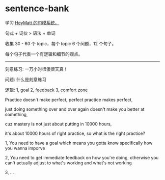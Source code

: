 # sentence-bank

学习 [HeyMatt 的句模系统。](https://www.bilibili.com/video/BV1Dz4y1D7qh/?spm_id_from=333.999.0.0&vd_source=8f82bc3a056f6b3b94a4ef229888c611)

句式 + 词伙 > 语法 + 单词

收集 30 - 60 个 topic，每个 topic 6 个问题，12 个句子。

每个句子代表一个有逻辑和细节的观点。

---

刻意练习: 一万小时很傻很天真！

问题: 什么是刻意练习

逻辑: 1, goal 2, feedback 3, comfort zone

Practice doesn't make perfect, perfect practice makes perfect, 

just doing something over and over again doesn't make you better at something, 

cuz mastery is not just about putting in 10000 hours, 

it's about 10000 hours of right practice, so what is the right practice?

1, You need to have a goal which means you gotta know specifically how you wanna imporve

2, You need to get immediate feedback on how you're doing, otherwise you can't actually adjust to what's working and what's not working

3, ...